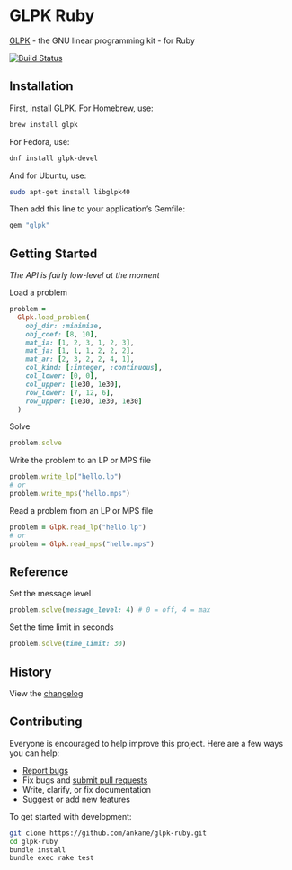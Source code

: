 # GLPK Ruby

[GLPK](https://www.gnu.org/software/glpk/) - the GNU linear programming kit - for Ruby

[![Build Status](https://github.com/ankane/glpk-ruby/workflows/build/badge.svg?branch=master)](https://github.com/ankane/glpk-ruby/actions)

## Installation

First, install GLPK. For Homebrew, use:

```sh
brew install glpk
```

For Fedora, use:

```sh
dnf install glpk-devel
```

And for Ubuntu, use:

```sh
sudo apt-get install libglpk40
```

Then add this line to your application’s Gemfile:

```ruby
gem "glpk"
```

## Getting Started

*The API is fairly low-level at the moment*

Load a problem

```ruby
problem =
  Glpk.load_problem(
    obj_dir: :minimize,
    obj_coef: [8, 10],
    mat_ia: [1, 2, 3, 1, 2, 3],
    mat_ja: [1, 1, 1, 2, 2, 2],
    mat_ar: [2, 3, 2, 2, 4, 1],
    col_kind: [:integer, :continuous],
    col_lower: [0, 0],
    col_upper: [1e30, 1e30],
    row_lower: [7, 12, 6],
    row_upper: [1e30, 1e30, 1e30]
  )
```

Solve

```ruby
problem.solve
```

Write the problem to an LP or MPS file

```ruby
problem.write_lp("hello.lp")
# or
problem.write_mps("hello.mps")
```

Read a problem from an LP or MPS file

```ruby
problem = Glpk.read_lp("hello.lp")
# or
problem = Glpk.read_mps("hello.mps")
```

## Reference

Set the message level

```ruby
problem.solve(message_level: 4) # 0 = off, 4 = max
```

Set the time limit in seconds

```ruby
problem.solve(time_limit: 30)
```

## History

View the [changelog](https://github.com/ankane/glpk-ruby/blob/master/CHANGELOG.md)

## Contributing

Everyone is encouraged to help improve this project. Here are a few ways you can help:

- [Report bugs](https://github.com/ankane/glpk-ruby/issues)
- Fix bugs and [submit pull requests](https://github.com/ankane/glpk-ruby/pulls)
- Write, clarify, or fix documentation
- Suggest or add new features

To get started with development:

```sh
git clone https://github.com/ankane/glpk-ruby.git
cd glpk-ruby
bundle install
bundle exec rake test
```
